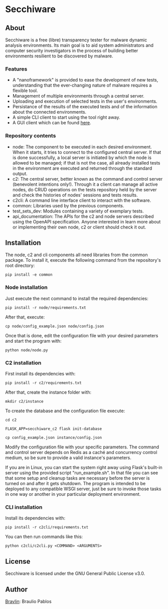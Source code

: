# Secchiware

## About

Secchiware is a free (libre) transparency tester for malware dynamic analysis environments. Its main goal is to aid system administrators and computer security investigators in the process of building better environments resilient to be discovered by malware.

### Features

* A "nanoframework" is provided to ease the development of new tests, understanding that the ever-changing nature of malware requires a flexible tool.
* Management of multiple environments through a central server.
* Uploading and execution of selected tests in the user's environments.
* Persistance of the results of the executed tests and of the information about the connected environments.
* A simple CLI client to start using the tool right away.
* A GUI client which can be found [here](https://github.com/Bravlin/secchiware-desktop-client).

### Repository contents

* node: The component to be executed in each desired environment. When it starts, it tries to connect to the configured central server. If that is done successfully, a local server is initiated by which the node is allowed to be managed; if that is not the case, all already installed tests in the environment are executed and returned through the standard output.
* c2: The central server, better known as the command and control server (benevolent intentions only!). Through it a client can manage all active nodes, do CRUD operations on the tests repository held by the server and check the histories of nodes' sessions and tests results.
* c2cli: A command line interface client to interact with the software.
* common: Libraries used by the previous components.
* test_sets_dev: Modules containing a variety of exemplary tests.
* api_documentation: The APIs for the c2 and node servers described using the OpenAPI specification. Anyone interested in learn more about or implementing their own node, c2 or client should check it out.

## Installation

The node, c2 and cli components all need libraries from the common package. To install it, execute the following command from the repository's root directory:

```
pip install -e common
```

### Node installation

Just execute the next command to install the required dependencies:

```
pip install -r node/requirements.txt
```

After that, execute:

```
cp node/config_example.json node/config.json
```

Once that is done, edit the configuration file with your desired parameters and start the program with:

```
python node/node.py
```

### C2 installation

First install its dependencies with:

```
pip install -r c2/requirements.txt
```

After that, create the instance folder with:

```
mkdir c2/instance
```

To create the database and the configuration file execute:

```
cd c2
```

```
FLASK_APP=secchiware_c2 flask init-database
```

```
cp config_example.json instance/config.json
```

Modify the configuration file with your specific parameters. The command and control server depends on Redis as a caché and concurrency control medium, so be sure to provide a valid instance's parameters.

If you are in Linux, you can start the system right away using Flask's built-in server using the provided script "run_example.sh". In that file you can see that some setup and cleanup tasks are necessary before the server is turned on and after it gets shutdown. The program is intended to be deployed to any compatible WSGI server, just be sure to invoke those tasks in one way or another in your particular deployment environment.

### CLI installation

Install its dependencies with:

```
pip install -r c2cli/requirements.txt
```

You can then run commands like this:

```
python c2cli/c2cli.py <COMMAND> <ARGUMENTS>
```

## License

Secchiware is licensed under the GNU General Public License v3.0.

## Author

[Bravlin](https://github.com/Bravlin): Braulio Pablos
